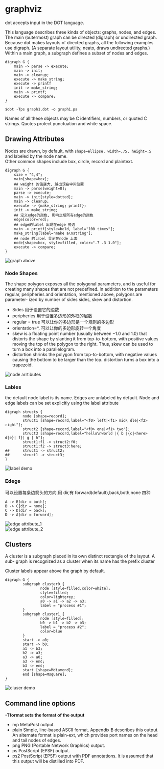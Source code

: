 # graphviz
dot accepts input in the DOT language. 

This language describes three kinds of objects: graphs, nodes, and edges. 
The main (outermost) graph can be directed (digraph) or undirected graph. 
Because dot makes layouts of directed graphs, all the following examples use digraph.
(A separate layout utility, neato, draws undirected graphs.) 
Within a main graph, a subgraph defines a subset of nodes and edges.

	digraph G {
		main -> parse -> execute;
		main -> init;
		main -> cleanup;
		execute -> make_string;
		execute -> printf
		init -> make_string;
		main -> printf;
		execute -> compare;
	}

	$dot -Tps graph1.dot -o graph1.ps

Names of all these objects may be C identifiers, numbers, or quoted C
strings. Quotes protect punctuation and white space.

## Drawing Attributes
Nodes are drawn, by default, with `shape=ellipse, width=.75, height=.5`
and labeled by the node name.   
Other common shapes include box, circle, record and plaintext. 

	digraph G {
		size = "4,4";
		main[shape=box];
		## weight 的值越大, 越出现在中间位置
		main -> parse[weight=8];
		parse -> execute;
		main -> init[style=dotted];
		main -> cleanup;
		execute -> {make_string; printf};
		init -> make_string;
		## 定义edge的颜色, 影响之后所有edge的颜色
		edge[color=red];
		## edge的label 出现在edge 旁边
		main -> printf[style=bold, label="100 times"];
		make_string[label="make a\nstring"];
		## node 的label 显示在node 上面
		node[shape=box, style=filled, color=".7 .3 1.0"];
		execute -> compare;
	}
![graph above](http://i.imgbox.com/3rciGviM.png)

### Node Shapes
The shape polygon exposes all the polygonal parameters, and is useful for
creating many shapes that are not predefined. In addition to the parameters regular,
peripheries and orientation, mentioned above, polygons are parameter-
ized by number of sides sides, skew and distortion. 

- Sides 用于设置它的边数
- peripheries 用于设置多边形的外框的层数
- regular = true 可以让你的多边形是一个规则的多边形
- orientation=*, 可以让你的多边形旋转一个角度
- skew is a floating point number (usually between −1.0 and 1.0) that distorts the shape by slanting
it from top-to-bottom, with positive values moving the top of the polygon to the
right. Thus, skew can be used to turn a box into a parallelogram. 
- distortion shrinks the polygon from top-to-bottom, with negative values causing the bottom
to be larger than the top. distortion turns a box into a trapezoid.

![node arrtibutes](http://i.imgbox.com/XnxCHvqn.png)
### Lables
the default node label is its name. Edges are unlabeled by
default. Node and edge labels can be set explicitly using the label attribute

	digraph structs {
			node [shape=record];
			struct1 [shape=record,label="<f0> left|<f1> mid\ dle|<f2> right"];
			struct2 [shape=record,label="<f0> one|<f1> two"];
			struct3 [shape=record,label="hello\nworld |{ b |{c|<here> d|e}| f}| g | h"];
			struct1:f1 -> struct2:f0;
			struct1:f2 -> struct3:here;
	## 		struct1 -> struct2;
	## 		struct1 -> struct3;
	}
![label demo](http://i.imgbox.com/9Tp7qlt6.png)

### Edege
可以设置每条边箭头的方向,用 dir,有 forward(default),back,both,none 四种

	A -> B[dir = both];
	B -> C[dir = none];
	C -> D[dir = back];
	D -> A[dir = forward];

![edge attribute_1](http://i.imgbox.com/hFzMoMdf.png)  
![edge attribute_2](http://i.imgbox.com/TQpuXgTI.png)  

## Clusters
A cluster is a subgraph placed in its own distinct rectangle of the layout. A sub-
graph is recognized as a cluster when its name has the prefix cluster

Cluster labels appear above the graph by default.

	digraph G {
			subgraph cluster0 {
					node [style=filled,color=white];
					style=filled;
					color=lightgrey;
					a0 -> a1 -> a2 -> a3;
					label = "process #1";
			}
			subgraph cluster1 {
					node [style=filled];
					b0 -> b1 -> b2 -> b3;
					label = "process #2";
					color=blue
			}
			start -> a0;
			start -> b0;
			a1 -> b3;
			b2 -> a3;
			a3 -> a0;
			a3 -> end;
			b3 -> end;
			start [shape=Mdiamond];
			end [shape=Msquare];
	}
![cluser demo](http://i.imgbox.com/WqXrAzIf.png)

## Command line options
**-Tformat sets the format of the output**

- mp MetaPost output.
- plain Simple, line-based ASCII format. Appendix B describes this output. An alternate format is plain-ext, which provides port names on the head and tail nodes of edges.
- png PNG (Portable Network Graphics) output.
- ps PostScript (EPSF) output.
- ps2 PostScript (EPSF) output with PDF annotations. It is assumed that this output will be distilled into PDF.

